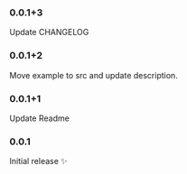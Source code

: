 ### 0.0.1+3

Update CHANGELOG

### 0.0.1+2

Move example to src and update description.

### 0.0.1+1

Update Readme

### 0.0.1

Initial release ✨
